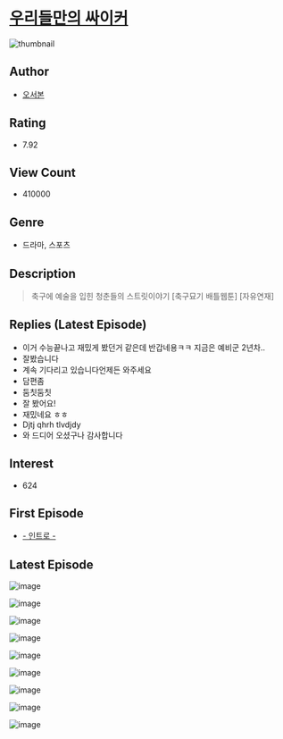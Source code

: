 # [우리들만의 싸이커](https://comic.naver.com/bestChallenge/list?titleId=699813)
![thumbnail](https://image-comic.pstatic.net/user_contents_data/challenge_comic/2021/07/17/310644/thumbnail_202x164c0db0611_abf0_4e7a_9528_7f7120c6a831_00000690.JPEG)

## Author
- [오서본](https://comic.naver.com/artistTitle?id=310644)

## Rating
- 7.92

## View Count
- 410000

## Genre
- 드라마, 스포츠

## Description
> 축구에 예술을 입힌 청춘들의 스트릿이야기 [축구묘기 배틀웹툰] [자유연재]

## Replies (Latest Episode)
- 이거 수능끝나고 재밌게 봤던거 같은데 반갑네용ㅋㅋ 지금은 예비군 2년차..
- 잘봤습니다
- 계속 기다리고 있습니다언제든 와주세요
- 담편좀
- 둠칫둠칫
- 잘 봤어요!
- 재밌네요 ㅎㅎ
- Djtj qhrh tlvdjdy
- 와 드디어 오셨구나 감사합니다

## Interest
- 624

## First Episode
- [- 인트로 -](https://comic.naver.com/bestChallenge/detail?titleId=699813&no=41)

## Latest Episode
![image](https://image-comic.pstatic.net/user_contents_data/challenge_comic/2022/11/05/310644/upload_7305513907050002786.jpeg)

![image](https://image-comic.pstatic.net/user_contents_data/challenge_comic/2022/11/05/310644/upload_7147275517965972281.jpeg)

![image](https://image-comic.pstatic.net/user_contents_data/challenge_comic/2022/11/05/310644/upload_3545002738653029174.jpeg)

![image](https://image-comic.pstatic.net/user_contents_data/challenge_comic/2022/11/05/310644/upload_3833233302897439539.jpeg)

![image](https://image-comic.pstatic.net/user_contents_data/challenge_comic/2022/11/05/310644/upload_4048794584878561591.jpeg)

![image](https://image-comic.pstatic.net/user_contents_data/challenge_comic/2022/11/05/310644/upload_7378364279824660582.jpeg)

![image](https://image-comic.pstatic.net/user_contents_data/challenge_comic/2022/11/05/310644/upload_3775816814365730353.jpeg)

![image](https://image-comic.pstatic.net/user_contents_data/challenge_comic/2022/11/05/310644/upload_3616728482062807351.jpeg)

![image](https://image-comic.pstatic.net/user_contents_data/challenge_comic/2022/11/05/310644/upload_4050487812082000176.jpeg)
